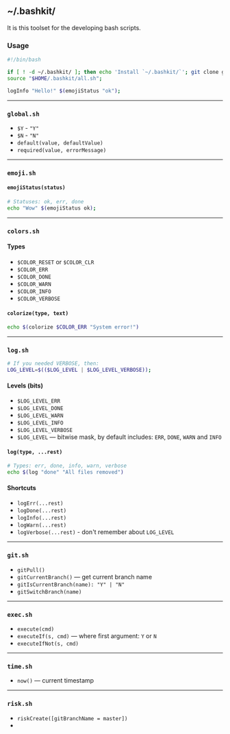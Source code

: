 ~/.bashkit/
-----------
It is this toolset for the developing bash scripts.

### Usage
```sh
#!/bin/bash

if [ ! -d ~/.bashkit/ ]; then echo 'Install `~/.bashkit/`'; git clone git@github.com:RubaXa/bashkit.git $HOME/.bashkit; fi
source "$HOME/.bashkit/all.sh";

logInfo "Hello!" $(emojiStatus "ok");
```

---

### `global.sh`

- `$Y` - `"Y"`
- `$N` - `"N"`
- `default(value, defaultValue)`
- `required(value, errorMessage)`

---

### `emoji.sh`

#### `emojiStatus(status)`
```sh
# Statuses: ok, err, done
echo "Wow" $(emojiStatus ok);
```

---

### `colors.sh`

#### Types
- `$COLOR_RESET` or `$COLOR_CLR`
- `$COLOR_ERR`
- `$COLOR_DONE`
- `$COLOR_WARN`
- `$COLOR_INFO`
- `$COLOR_VERBOSE`

#### `colorize(type, text)`
```sh
echo $(colorize $COLOR_ERR "System error!")
```

---

### `log.sh`
```sh
# If you needed VERBOSE, then:
LOG_LEVEL=$(($LOG_LEVEL | $LOG_LEVEL_VERBOSE));
```

#### Levels (bits)
- `$LOG_LEVEL_ERR`
- `$LOG_LEVEL_DONE`
- `$LOG_LEVEL_WARN`
- `$LOG_LEVEL_INFO`
- `$LOG_LEVEL_VERBOSE`
- `$LOG_LEVEL` — bitwise mask, by default includes: `ERR`, `DONE`, `WARN` and `INFO`

#### `log(type, ...rest)`
```sh
# Types: err, done, info, warn, verbose
echo $(log "done" "All files removed")
```

#### Shortcuts
 - `logErr(...rest)`
 - `logDone(...rest)`
 - `logInfo(...rest)`
 - `logWarn(...rest)`
 - `logVerbose(...rest)` - don't remember about `LOG_LEVEL`

 ---

 ### `git.sh`

- `gitPull()`
- `gitCurrentBranch()` — get current branch name
- `gitIsCurrentBranch(name): "Y" | "N"`
- `gitSwitchBranch(name)`

---

### `exec.sh`

- `execute(cmd)`
- `executeIf(s, cmd)` — where first argument: `Y` or `N`
- `executeIfNot(s, cmd)`

---

### `time.sh`

- `now()` — current timestamp

---

### `risk.sh`

- `riskCreate([gitBranchName = master])`
-